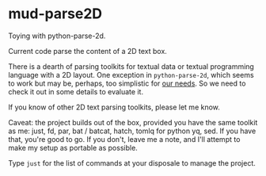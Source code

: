 # mud-parse2D

Toying with python-parse-2d.

Current code parse the content of a 2D text box.

There is  a dearth of parsing  toolkits for textual data  or textual programming
language with  a 2D layout. One  exception in `python-parse-2d`, which  seems to
work but may be,  perhaps, too simplistic for [our needs][needs].  So we need to
check it out in some details to evaluate it.

[needs]: https://github.com/madman-bob/python-parse-2d/issues/1#issue-2337951670

If you know of other 2D text parsing toolkits, please let me know.

Caveat: the project builds out of the box, provided you have the same toolkit as
me: just, fd,  par, bat / batcat, hatch,  tomlq for python yq, sed.  If you have
that, you're good to go. If you don't, leave me a note, and I'll attempt to make
my setup as portable as possible.

Type `just` for the list of commands at your disposale to manage the project.
